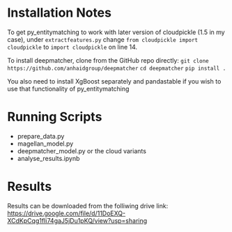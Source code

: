 # Installation Notes
To get py_entitymatching to work with later version of cloudpickle (1.5 in my case),
under `extractfeatures.py` change `from cloudpickle import cloudpickle` to `import cloudpickle` on line 14.

To install deepmatcher, clone from the GitHub repo directly:
`git clone https://github.com/anhaidgroup/deepmatcher`
`cd deepmatcher`
`pip install .`

You also need to install XgBoost separately and pandastable if you wish to use that functionality of py_entitymatching

# Running Scripts

* prepare_data.py 
* magellan_model.py
* deepmatcher_model.py or the cloud variants
* analyse_results.ipynb

# Results
Results can be downloaded from the folliwing drive link:
https://drive.google.com/file/d/11DoEXQ-XCdKpCqg1fIi74gaJ5jDu1pKQ/view?usp=sharing
